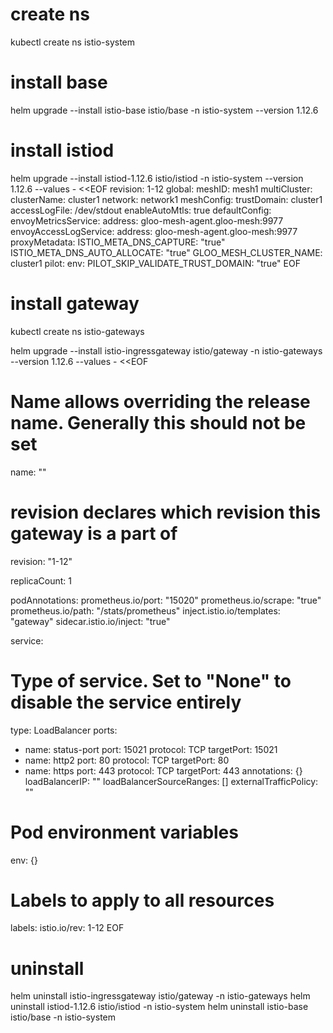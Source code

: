 # create ns
kubectl create ns istio-system

# install base

helm upgrade --install istio-base istio/base -n istio-system --version 1.12.6

# install istiod

helm upgrade --install istiod-1.12.6 istio/istiod -n istio-system --version 1.12.6 --values - <<EOF
revision: 1-12
global:
  meshID: mesh1
  multiCluster:
    clusterName: cluster1
  network: network1
meshConfig:
  trustDomain: cluster1
  accessLogFile: /dev/stdout
  enableAutoMtls: true
  defaultConfig:
    envoyMetricsService:
      address: gloo-mesh-agent.gloo-mesh:9977
    envoyAccessLogService:
      address: gloo-mesh-agent.gloo-mesh:9977
    proxyMetadata:
      ISTIO_META_DNS_CAPTURE: "true"
      ISTIO_META_DNS_AUTO_ALLOCATE: "true"
      GLOO_MESH_CLUSTER_NAME: cluster1
pilot:
  env:
    PILOT_SKIP_VALIDATE_TRUST_DOMAIN: "true"
EOF

# install gateway

kubectl create ns istio-gateways

helm upgrade --install istio-ingressgateway istio/gateway -n istio-gateways --version 1.12.6 --values - <<EOF
# Name allows overriding the release name. Generally this should not be set
name: ""
# revision declares which revision this gateway is a part of
revision: "1-12"

replicaCount: 1

podAnnotations:
  prometheus.io/port: "15020"
  prometheus.io/scrape: "true"
  prometheus.io/path: "/stats/prometheus"
  inject.istio.io/templates: "gateway"
  sidecar.istio.io/inject: "true"

service:
  # Type of service. Set to "None" to disable the service entirely
  type: LoadBalancer
  ports:
  - name: status-port
    port: 15021
    protocol: TCP
    targetPort: 15021
  - name: http2
    port: 80
    protocol: TCP
    targetPort: 80
  - name: https
    port: 443
    protocol: TCP
    targetPort: 443
  annotations: {}
  loadBalancerIP: ""
  loadBalancerSourceRanges: []
  externalTrafficPolicy: ""

# Pod environment variables
env: {}

# Labels to apply to all resources
labels:
  istio.io/rev: 1-12
EOF

# uninstall
helm uninstall istio-ingressgateway istio/gateway -n istio-gateways
helm uninstall istiod-1.12.6 istio/istiod -n istio-system
helm uninstall istio-base istio/base -n istio-system